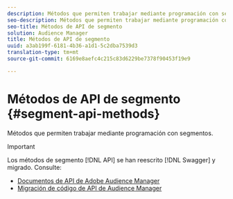 ```yaml
---
description: Métodos que permiten trabajar mediante programación con segmentos.
seo-description: Métodos que permiten trabajar mediante programación con segmentos.
seo-title: Métodos de API de segmento
solution: Audience Manager
title: Métodos de API de segmento
uuid: a3ab199f-6181-4b36-a1d1-5c2dba7539d3
translation-type: tm+mt
source-git-commit: 6169e8aefc4c215c83d6229be7378f90453f19e9

---
```



# Métodos de API de segmento {#segment-api-methods}

Métodos que permiten trabajar mediante programación con segmentos.

>[!IMPORTANT]
>
>Los métodos de segmento [!DNL API] se han reescrito [!DNL Swagger] y migrado. Consulte:
>
>* [Documentos de API de Adobe Audience Manager](https://bank.demdex.com/portal/swagger/index.html)
>* [Migración de código de API de Audience Manager](../../api/api-swagger-migration.md)
